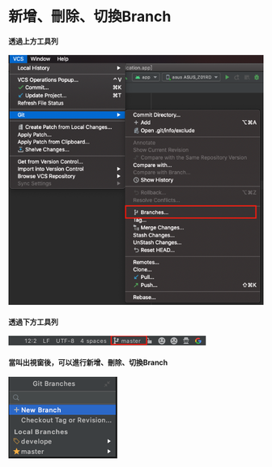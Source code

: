 # 新增、刪除、切換Branch

#### 透過上方工具列

![](../../.gitbook/assets/jie-tu-20201110-xia-wu-7.46.17.png)

#### 透過下方工具列

![](../../.gitbook/assets/jie-tu-20201110-xia-wu-7.51.16.png)

#### 當叫出視窗後，可以進行新增、刪除、切換Branch

![](../../.gitbook/assets/jie-tu-20201110-xia-wu-7.53.18.png)

